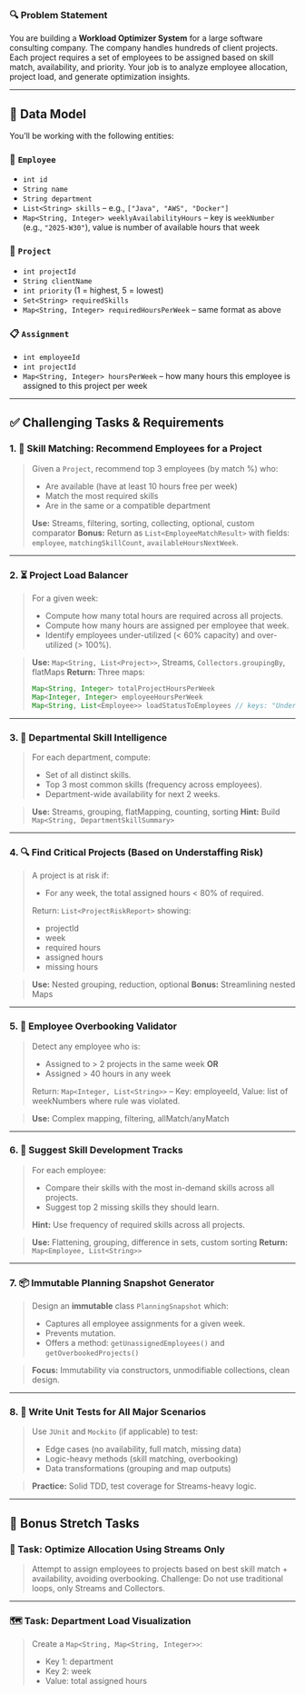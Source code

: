 ### 🔍 **Problem Statement**

You are building a **Workload Optimizer System** for a large software consulting company. The company handles hundreds of client projects. Each project requires a set of employees to be assigned based on skill match, availability, and priority. Your job is to analyze employee allocation, project load, and generate optimization insights.

---

## 📂 **Data Model**

You’ll be working with the following entities:

### 🧑 `Employee`

* `int id`
* `String name`
* `String department`
* `List<String> skills` – e.g., `["Java", "AWS", "Docker"]`
* `Map<String, Integer> weeklyAvailabilityHours` – key is `weekNumber` (e.g., `"2025-W30"`), value is number of available hours that week

### 📁 `Project`

* `int projectId`
* `String clientName`
* `int priority` (1 = highest, 5 = lowest)
* `Set<String> requiredSkills`
* `Map<String, Integer> requiredHoursPerWeek` – same format as above

### 📋 `Assignment`

* `int employeeId`
* `int projectId`
* `Map<String, Integer> hoursPerWeek` – how many hours this employee is assigned to this project per week

---

## ✅ **Challenging Tasks & Requirements**

### 1. 🔄 **Skill Matching: Recommend Employees for a Project**

> Given a `Project`, recommend top 3 employees (by match %) who:
>
> * Are available (have at least 10 hours free per week)
> * Match the most required skills
> * Are in the same or a compatible department
>
> **Use:** Streams, filtering, sorting, collecting, optional, custom comparator
> **Bonus:** Return as `List<EmployeeMatchResult>` with fields: `employee`, `matchingSkillCount`, `availableHoursNextWeek`.

---

### 2. ⏳ **Project Load Balancer**

> For a given week:
>
> * Compute how many total hours are required across all projects.
> * Compute how many hours are assigned per employee that week.
> * Identify employees under-utilized (< 60% capacity) and over-utilized (> 100%).

> **Use:** `Map<String, List<Project>>`, Streams, `Collectors.groupingBy`, flatMaps
> **Return:** Three maps:
>
> ```java
> Map<String, Integer> totalProjectHoursPerWeek
> Map<Integer, Integer> employeeHoursPerWeek
> Map<String, List<Employee>> loadStatusToEmployees // keys: "Underloaded", "Overloaded"
> ```

---

### 3. 🧠 **Departmental Skill Intelligence**

> For each department, compute:
>
> * Set of all distinct skills.
> * Top 3 most common skills (frequency across employees).
> * Department-wide availability for next 2 weeks.

> **Use:** Streams, grouping, flatMapping, counting, sorting
> **Hint:** Build `Map<String, DepartmentSkillSummary>`

---

### 4. 🔍 **Find Critical Projects (Based on Understaffing Risk)**

> A project is at risk if:
>
> * For any week, the total assigned hours < 80% of required.
>
> Return: `List<ProjectRiskReport>` showing:
>
> * projectId
> * week
> * required hours
> * assigned hours
> * missing hours

> **Use:** Nested grouping, reduction, optional
> **Bonus:** Streamlining nested Maps

---

### 5. 🧾 **Employee Overbooking Validator**

> Detect any employee who is:
>
> * Assigned to > 2 projects in the same week **OR**
> * Assigned > 40 hours in any week
>
> Return: `Map<Integer, List<String>>` – Key: employeeId, Value: list of weekNumbers where rule was violated.

> **Use:** Complex mapping, filtering, allMatch/anyMatch

---

### 6. 🧩 **Suggest Skill Development Tracks**

> For each employee:
>
> * Compare their skills with the most in-demand skills across all projects.
> * Suggest top 2 missing skills they should learn.
>
> **Hint:** Use frequency of required skills across all projects.

> **Use:** Flattening, grouping, difference in sets, custom sorting
> **Return:** `Map<Employee, List<String>>`

---

### 7. 📦 **Immutable Planning Snapshot Generator**

> Design an **immutable** class `PlanningSnapshot` which:
>
> * Captures all employee assignments for a given week.
> * Prevents mutation.
> * Offers a method: `getUnassignedEmployees()` and `getOverbookedProjects()`

> **Focus:** Immutability via constructors, unmodifiable collections, clean design.

---

### 8. 🧪 **Write Unit Tests for All Major Scenarios**

> Use `JUnit` and `Mockito` (if applicable) to test:
>
> * Edge cases (no availability, full match, missing data)
> * Logic-heavy methods (skill matching, overbooking)
> * Data transformations (grouping and map outputs)

> **Practice:** Solid TDD, test coverage for Streams-heavy logic.

---

## 📌 Bonus Stretch Tasks

### 🚀 Task: Optimize Allocation Using Streams Only

> Attempt to assign employees to projects based on best skill match + availability, avoiding overbooking.
> Challenge: Do not use traditional loops, only Streams and Collectors.

---

### 🗺️ Task: Department Load Visualization

> Create a `Map<String, Map<String, Integer>>`:
>
> * Key 1: department
> * Key 2: week
> * Value: total assigned hours
